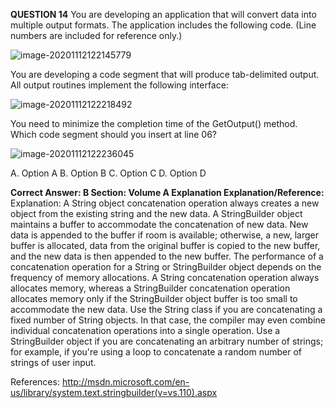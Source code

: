 **QUESTION 14**
You are developing an application that will convert data into multiple output formats.
The application includes the following code. (Line numbers are included for reference only.)



![image-20201112122145779](C:\Users\Juanjo\AppData\Roaming\Typora\typora-user-images\image-20201112122145779.png)

You are developing a code segment that will produce tab-delimited output. All output routines implement the following interface:

![image-20201112122218492](C:\Users\Juanjo\AppData\Roaming\Typora\typora-user-images\image-20201112122218492.png)

You need to minimize the completion time of the GetOutput() method. Which code segment should you insert at line 06?

![image-20201112122236045](C:\Users\Juanjo\AppData\Roaming\Typora\typora-user-images\image-20201112122236045.png)



A. Option A
B. Option B
C. Option C
D. Option D

**Correct Answer: B
Section: Volume A
Explanation
Explanation/Reference:**
Explanation:
A String object concatenation operation always creates a new object from the existing string and the new data. A StringBuilder object maintains a buffer to accommodate the concatenation of new data. New data is appended to the buffer if room is available; otherwise, a new, larger buffer is allocated, data from the original buffer is copied to the new buffer, and the new data is then appended to the new buffer. The performance of a concatenation operation for a String or StringBuilder object depends on the frequency of memory allocations. A String concatenation operation always allocates memory, whereas a StringBuilder concatenation operation allocates memory only if the StringBuilder object buffer is too small to accommodate
the new data. Use the String class if you are concatenating a fixed number of String objects. In that case, the compiler may even combine individual concatenation operations into a single operation. Use a StringBuilder object if you are concatenating an arbitrary number of strings; for example, if you're using a loop to concatenate a random number of strings of user input.

References: http://msdn.microsoft.com/en-us/library/system.text.stringbuilder(v=vs.110).aspx